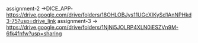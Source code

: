 assignment-2 ->DICE_APP- https://drive.google.com/drive/folders/18OHLOBJys11UGcXIKySd1AnNPHkd3-75?usp=drive_link
assignment-3 -> https://drive.google.com/drive/folders/1NjNi5JOLRP4XLN0iESZVn9M-6fk4fnfw?usp=sharing
